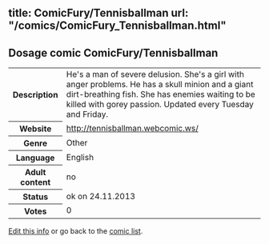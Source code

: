 title: ComicFury/Tennisballman
url: "/comics/ComicFury_Tennisballman.html"
---
Dosage comic ComicFury/Tennisballman
-----------------------------------------

<p id="msg"></p>
<script type="text/javascript">
if (window.location.search === '?edit_info_mail=sent_ok') {
  var elem = document.getElementById("msg");
  elem.innerHTML = 'Edited information sucessfully sent for review, which is usually done daily. Thanks!';
  elem.className = 'ok';
}
</script>
<table class="comicinfo">
<tr>
<th>Description</th><td>He's a man of severe delusion. She's a girl with anger problems. He has a skull minion and a giant dirt-breathing fish. She has enemies waiting to be killed with gorey passion. Updated every Tuesday and Friday.</td>
</tr>
<tr>
<th>Website</th><td><a href="http://tennisballman.webcomic.ws/">http://tennisballman.webcomic.ws/</a></td>
</tr>
<tr>
<th>Genre</th><td>Other</td>
</tr>
<tr>
<th>Language</th><td>English</td>
</tr>
<tr>
<th>Adult content</th><td>no</td>
</tr>
<tr>
<th>Status</th><td>ok on 24.11.2013</td>
</tr>
<tr>
<th>Votes</th><td>0</td>
</tr>
</table>

[Edit this info](ComicFury_Tennisballman_edit.html) or go back to the [comic list](../comic-index.html).

